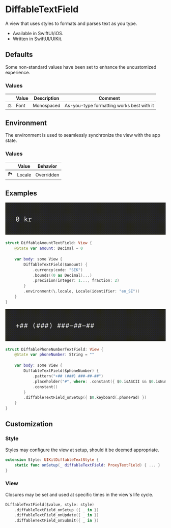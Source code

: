 # DiffableTextField

A view that uses styles to formats and parses text as you type.

- Available in SwiftUI/iOS.
- Written in SwiftUI/UIKit.

## Defaults

Some non-standard values have been set to enhance the uncustomized experience.

### Values

|   | Value | Description | Comment |
|---|-------|-------------|---------|
| :balance_scale: | Font | Monospaced | As-you-type formatting works best with it |

## Environment

The environment is used to seamlessly synchronize the view with the app state.

### Values

|   | Value  | Behavior |
|---|--------|----------|
| :national_park: | Locale | Overridden |

## Examples

![DiffableAmountTextField.gif](../Assets/DiffableAmountTextField.gif)

```swift
struct DiffableAmountTextField: View {
    @State var amount: Decimal = 0

    var body: some View {
        DiffableTextField($amount) {
            .currency(code: "SEK")
            .bounds((0 as Decimal)...)
            .precision(integer: 1..., fraction: 2)
        }
        .environment(\.locale, Locale(identifier: "en_SE"))
    }
}
```

![DiffablePhoneNumberTextField.gif](../Assets/DiffablePhoneNumberTextField.gif)

```swift
struct DiffablePhoneNumberTextField: View {
    @State var phoneNumber: String = ""
    
    var body: some View {
        DiffableTextField($phoneNumber) {
            .pattern("+## (###) ###-##-##")
            .placeholder("#", where: .constant({ $0.isASCII && $0.isNumber }))
            .constant()
        }
        .diffableTextField_onSetup({ $0.keyboard(.phonePad) })
    }
}
```

## Customization

### Style

Styles may configure the view at setup, should it be deemed appropriate. 

```swift
extension Style: UIKitDiffableTextStyle {    
    static func onSetup(_ diffableTextField: ProxyTextField) { ... }
}
```

### View

Closures may be set and used at specific times in the view's life cycle.

```swift
DiffableTextField($value, style: style)
    .diffableTextField_onSetup ({ _ in })
    .diffableTextField_onUpdate({ _ in })
    .diffableTextField_onSubmit({ _ in })

```
